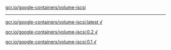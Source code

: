 [gcr.io/google-containers/volume-iscsi](https://hub.docker.com/r/anjia0532/volume-iscsi/tags/) 

----
[gcr.io/google-containers/volume-iscsi:latest √](https://hub.docker.com/r/anjia0532/google-containers.volume-iscsi/tags/)

[gcr.io/google-containers/volume-iscsi:0.2 √](https://hub.docker.com/r/anjia0532/google-containers.volume-iscsi/tags/)

[gcr.io/google-containers/volume-iscsi:0.1 √](https://hub.docker.com/r/anjia0532/google-containers.volume-iscsi/tags/)

